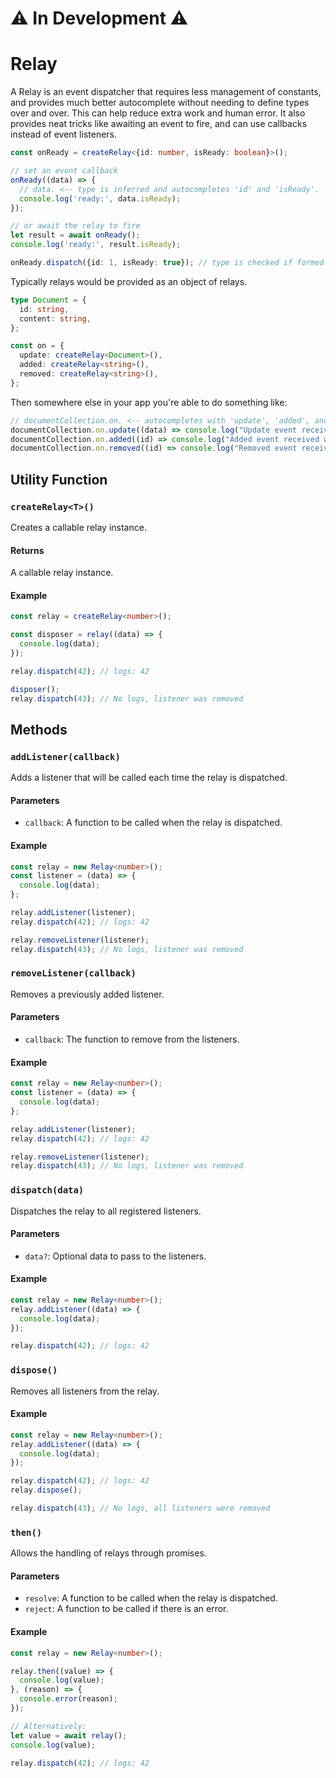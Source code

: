 # ⚠ In Development ⚠

# Relay

A Relay is an event dispatcher that requires less management of constants, and provides much better autocomplete without needing to define types over and over. This can help reduce extra work and human error. It also provides neat tricks like awaiting an event to fire, and can use callbacks instead of event listeners.

```typescript
const onReady = createRelay<{id: number, isReady: boolean}>();

// set an event callback
onReady((data) => { 
  // data. <-- type is inferred and autocompletes 'id' and 'isReady'.
  console.log('ready:', data.isReady);
});

// or await the relay to fire
let result = await onReady();
console.log('ready:', result.isReady);

onReady.dispatch({id: 1, isReady: true}); // type is checked if formed properly.
```

Typically relays would be provided as an object of relays.

```typescript
type Document = {
  id: string,
  content: string,
};

const on = {
  update: createRelay<Document>(),
  added: createRelay<string>(),
  removed: createRelay<string>(),
};
```

Then somewhere else in your app you're able to do something like:

```typescript
// documentCollection.on. <-- autocompletes with 'update', 'added', and 'removed'.
documentCollection.on.update((data) => console.log("Update event received with data:", data.id));
documentCollection.on.added((id) => console.log("Added event received with ID:", id));
documentCollection.on.removed((id) => console.log("Removed event received with ID:", id));

```
## Utility Function

### `createRelay<T>()`

Creates a callable relay instance.

#### Returns

A callable relay instance.

#### Example

```typescript
const relay = createRelay<number>();

const disposer = relay((data) => {
  console.log(data);
});

relay.dispatch(42); // logs: 42

disposer();
relay.dispatch(43); // No logs, listener was removed
```

## Methods

### `addListener(callback)`

Adds a listener that will be called each time the relay is dispatched.

#### Parameters

- `callback`: A function to be called when the relay is dispatched.

#### Example

```typescript
const relay = new Relay<number>();
const listener = (data) => {
  console.log(data);
};

relay.addListener(listener);
relay.dispatch(42); // logs: 42

relay.removeListener(listener);
relay.dispatch(43); // No logs, listener was removed
```

### `removeListener(callback)`

Removes a previously added listener.

#### Parameters

- `callback`: The function to remove from the listeners.

#### Example

```typescript
const relay = new Relay<number>();
const listener = (data) => {
  console.log(data);
};

relay.addListener(listener);
relay.dispatch(42); // logs: 42

relay.removeListener(listener);
relay.dispatch(43); // No logs, listener was removed
```

### `dispatch(data)`

Dispatches the relay to all registered listeners.

#### Parameters

- `data?`: Optional data to pass to the listeners.

#### Example

```typescript
const relay = new Relay<number>();
relay.addListener((data) => {
  console.log(data);
});

relay.dispatch(42); // logs: 42
```

### `dispose()`

Removes all listeners from the relay.

#### Example

```typescript
const relay = new Relay<number>();
relay.addListener((data) => {
  console.log(data);
});

relay.dispatch(42); // logs: 42
relay.dispose();

relay.dispatch(43); // No logs, all listeners were removed
```

### `then()`

Allows the handling of relays through promises.

#### Parameters

- `resolve`: A function to be called when the relay is dispatched.
- `reject`: A function to be called if there is an error.

#### Example

```typescript
const relay = new Relay<number>();

relay.then((value) => {
  console.log(value);
}, (reason) => {
  console.error(reason);
});

// Alternatively:
let value = await relay();
console.log(value);

relay.dispatch(42); // logs: 42
```